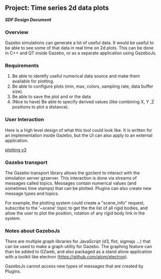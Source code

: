 ## Project: Time series 2d data plots
***SDF Design Document***

### Overview

Gazebo simulations can generate a lot of useful data. It would be useful to be
 able to see some of that data in real time on 2d plots. This can be done in
 C++ and QT inside Gazebo, or as a separate application using GazeboJs.

### Requirements

1. Be able to identify useful numerical data source and make them available
 for plotting.
1. Be able to configure plots (min, max, colors, sampling rate, data buffer size).
1. Be able to save the plot and or the data
1. (Nice to have) Be able to specify derived values (like combining
 X, Y ,Z positions to plot a distance).

### User Interaction

Here is a high level design of what this tool could look like. It is written
 for an implementation inside Gazebo, but the UI can also apply to an external
 application.

[plotting v3](https://bitbucket.org/osrf/gazebo_design/raw/db9782356501878b0df60b396f9d54860cc7d28c/time_series_2d_plots/Plotting_v3.pdf)

### Gazebo transport

The Gazebo transport library allows the gzclient to interact with the
 simulation server gzserver. This interaction is done via streams of messages
 called topics. Messages contain numerical values (and sometimes time stamps) that
 can be plotted. Plugins can also create new message types and topics.


For example, the plotting system could create a "scene_info" request, subscribe
 to the '~scene' topic to get the the list of all rigid bodies, and allow the user
 to plot the position, rotation of any rigid body link in the system.

### Notes about GazeboJs

There are multiple graph libraries for JavaScript (d3, flot, sigmajs ...) that
 can be used to make a graph utility for Gazebo. The graphing feature can than
 be added to GZweb, and also packaged as a stand alone application with a
 toolkit like electron (https://github.com/atom/electron).

GazeboJs cannot access new types of messages that are created by Plugins.
